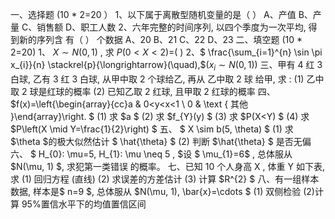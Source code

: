 一、选择题  (10 * 2=20 ） 
 1、以下属于离散型随机变量的是（    ）
 A、产值
 B、产量
 C、销售额
 D、职工人数
 2、六年完整的时间序列, 以四个季度为一次平均, 得到新的序列含 有（     ） 个数据
 A、20 
 B、21 
 C、22 
 D、23
 二、填空题  (10 * 2=20) 
 1、  $X \sim N(0,1)$ , 求  $P(0<X<2)=$(     ) 
 2、$  \frac{\sum_{i=1}^{n} \sin \pi x_{i}}{n} \stackrel{p}{\longrightarrow}(\quad),$$(x_{i} \sim{N(0,1))}$
 三、甲有 4 红 3 白球, 乙有 3 红 3 白球, 从甲中取 2 个球给乙, 再从 乙中取 2 球 给甲, 求 :
 (1) 乙中取 2 球是红球的概率
 (2) 已知乙取 2 红球, 且甲取 2 红球的概率
 四、  $f(x)=\left\{\begin{array}{cc}a & 0<y<x<1 \\ 0 & \text { 其他 }\end{array}\right. $
 (1) 求  $a $
 (2) 求  $f_{Y}(y) $
 (3) 求  $P(X<Y) $
 (4) 求  $P\left(X \mid Y=\frac{1}{2}\right) $
 五、 $ X \sim b(5, \theta) $
 (1) 求  $\theta  $的极大似然估计 $ \hat{\theta} $
 (2) 判断  $\hat{\theta} $ 是否无偏
 六、 $ H_{0}: \mu=5, H_{1}: \mu \neq 5 , $设 $ \mu_{1}=6$ , 总体服从  $N(\mu, 1) $, 求犯第一类错误 的概率。
 七、已知 10 个人身高  X , 体重  Y  如下表, 求
 (1)  回归方程 (直线)
 (2) 求误差的方差估计
 (3) 计算  $R^{2} $
 八、有一组样本数据, 样本是$  n=9 $, 总体服从  $N(\mu, 1), \bar{x}=\cdots $
 (1) 双侧检验
 (2)计算 95%置信水平下的均值置信区间
 